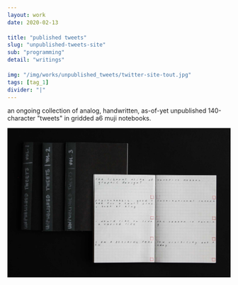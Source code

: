 ```yaml
---
layout: work
date: 2020-02-13

title: "published tweets"
slug: "unpublished-tweets-site"
sub: "programming"
detail: "writings"

img: "/img/works/unpublished_tweets/twitter-site-tout.jpg"
tags: [tag_1]
divider: "|"
---
```


an ongoing collection of analog, handwritten, as-of-yet unpublished 140-character "tweets" in gridded a6 muji notebooks.

![unpublished tweets](/img/works/unpublished_tweets/tweets-black.jpg)
